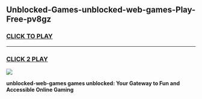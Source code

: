 
## Unblocked-Games-unblocked-web-games-Play-Free-pv8gz
<h3>
<a href="https://premium76.site?title=unblocked-web-games&ref=23A">CLICK TO PLAY</a></h3>
<hr>

<h3>
<a href="https://premium76.site?title=unblocked-web-games&ref=23A">CLICK 2 PLAY</a>
  
</h3>

<a href="https://premium76.site?title=unblocked-web-games&ref=23A"><img src="https://clearcache.store/games.png"></a>


**unblocked-web-games games unblocked: Your Gateway to Fun and Accessible Online Gaming**
